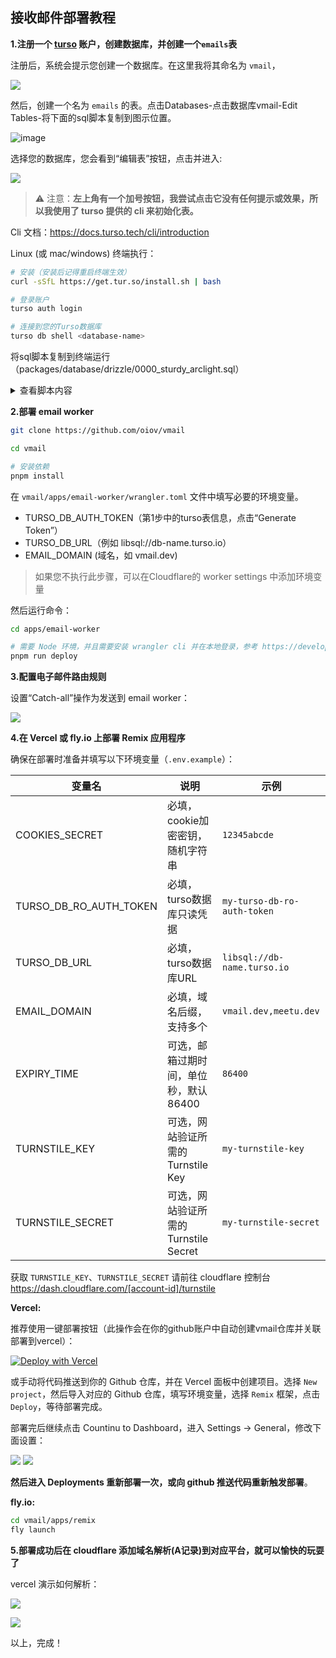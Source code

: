 ## 接收邮件部署教程

**1.注册一个 [turso](https://turso.tech) 账户，创建数据库，并创建一个`emails`表**

注册后，系统会提示您创建一个数据库。在这里我将其命名为 `vmail`，

![](https://img.inke.app/file/3773b481c78c9087140b1.png) 

然后，创建一个名为 `emails` 的表。点击Databases-点击数据库vmail-Edit Tables-将下面的sql脚本复制到图示位置。

![image](https://github.com/Curt04062002/vmail/assets/166460700/43117d31-032f-4372-b52d-afe4532a7cd5)


选择您的数据库，您会看到“编辑表”按钮，点击并进入:

![](https://img.inke.app/file/d49086f9b450edd5a2cef.png) 

> ⚠️ 注意：**左上角有一个加号按钮，我尝试点击它没有任何提示或效果，所以我使用了 turso 提供的 cli 来初始化表。**

Cli 文档：https://docs.turso.tech/cli/introduction 

Linux (或 mac/windows) 终端执行：

```bash
# 安装（安装后记得重启终端生效）
curl -sSfL https://get.tur.so/install.sh | bash

# 登录账户
turso auth login

# 连接到您的Turso数据库
turso db shell <database-name>
```

将sql脚本复制到终端运行（packages/database/drizzle/0000_sturdy_arclight.sql）

<details>
<summary>查看脚本内容</summary>
<pre ><code>CREATE TABLE `emails` (
 `id` text PRIMARY KEY NOT NULL,
 `message_from` text NOT NULL,
 `message_to` text NOT NULL,
 `headers` text NOT NULL,
 `from` text NOT NULL,
 `sender` text,
 `reply_to` text,
 `delivered_to` text,
 `return_path` text,
 `to` text,
 `cc` text,
 `bcc` text,
 `subject` text,
 `message_id` text NOT NULL,
 `in_reply_to` text,
 `references` text,
 `date` text,
 `html` text,
 `text` text,
 `created_at` integer NOT NULL,
 `updated_at` integer NOT NULL
);
</code></pre>
</details>

**2.部署 email worker**

```bash
git clone https://github.com/oiov/vmail

cd vmail

# 安装依赖
pnpm install
```

在 `vmail/apps/email-worker/wrangler.toml` 文件中填写必要的环境变量。

- TURSO_DB_AUTH_TOKEN（第1步中的turso表信息，点击“Generate Token”）
- TURSO_DB_URL（例如 libsql://db-name.turso.io）
- EMAIL_DOMAIN (域名，如 vmail.dev)
  
> 如果您不执行此步骤，可以在Cloudflare的 worker settings 中添加环境变量

然后运行命令：

```bash
cd apps/email-worker

# 需要 Node 环境，并且需要安装 wrangler cli 并在本地登录，参考 https://developers.cloudflare.com/workers/wrangler/install-and-update
pnpm run deploy
```

**3.配置电子邮件路由规则**

设置“Catch-all”操作为发送到 email worker：

![](https://img.inke.app/file/fa39163411cd35fad0a7f.png) 

**4.在 Vercel 或 fly.io 上部署 Remix 应用程序**

确保在部署时准备并填写以下环境变量（`.env.example`）：

| 变量名                 | 说明                                  | 示例                        |
| ---------------------- | ------------------------------------- | --------------------------- |
| COOKIES_SECRET         | 必填，cookie加密密钥，随机字符串      | `12345abcde`                |
| TURSO_DB_RO_AUTH_TOKEN | 必填，turso数据库只读凭据             | `my-turso-db-ro-auth-token` |
| TURSO_DB_URL           | 必填，turso数据库URL                  | `libsql://db-name.turso.io` |
| EMAIL_DOMAIN           | 必填，域名后缀，支持多个              | `vmail.dev,meetu.dev`       |
| EXPIRY_TIME            | 可选，邮箱过期时间，单位秒，默认86400 | `86400`                     |
| TURNSTILE_KEY          | 可选，网站验证所需的 Turnstile Key    | `my-turnstile-key`          |
| TURNSTILE_SECRET       | 可选，网站验证所需的 Turnstile Secret | `my-turnstile-secret`       |

获取 `TURNSTILE_KEY`、`TURNSTILE_SECRET` 请前往 cloudflare 控制台 https://dash.cloudflare.com/[account-id]/turnstile

**Vercel:** 

推荐使用一键部署按钮（此操作会在你的github账户中自动创建vmail仓库并关联部署到vercel）：

[![Deploy with Vercel](https://vercel.com/button)](https://vercel.com/new/clone?repository-url=https%3A%2F%2Fgithub.com%2Foiov%2Fvmail&env=COOKIES_SECRET&env=TURNSTILE_KEY&env=TURNSTILE_SECRET&env=TURSO_DB_RO_AUTH_TOKEN&env=TURSO_DB_URL&env=EMAIL_DOMAIN&project-name=vmail&repository-name=vmail)

或手动将代码推送到你的 Github 仓库，并在 Vercel 面板中创建项目。选择 `New project`，然后导入对应的 Github 仓库，填写环境变量，选择 `Remix` 框架，点击 `Deploy`，等待部署完成。

部署完后继续点击 Countinu to Dashboard，进入 Settings -> General，修改下面设置：

![](https://img.inke.app/file/573f842ccbefdf8daf319.png)
![](https://img.inke.app/file/36c1566d8c27735bb097d.png)

**然后进入 Deployments 重新部署一次，或向 github 推送代码重新触发部署**。

**fly.io:** 

```bash
cd vmail/apps/remix 
fly launch
```
  
**5.部署成功后在 cloudflare 添加域名解析(A记录)到对应平台，就可以愉快的玩耍了**

vercel 演示如何解析：

![](https://img.inke.app/file/245b71636cd16afcf93c7.png)

![](https://img.inke.app/file/e10af19334fd6a13b7d2e.png)

以上，完成！
